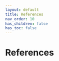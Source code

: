 ```yaml
---
layout: default
title: References
nav_order: 10
has_children: false
has_toc: false
---
```

# References



<!-- Generated with mdsplit: https://github.com/alandefreitas/mdsplit -->
